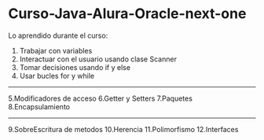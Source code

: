 # Curso-Java-Alura-Oracle-next-one

Lo aprendido durante el curso:

1. Trabajar con variables
2. Interactuar con el usuario usando clase Scanner
3. Tomar decisiones usando if y else
4. Usar bucles for y while

---

5.Modificadores de acceso
6.Getter y Setters
7.Paquetes
8.Encapsulamiento

---

9.SobreEscritura de metodos
10.Herencia
11.Polimorfismo
12.Interfaces
